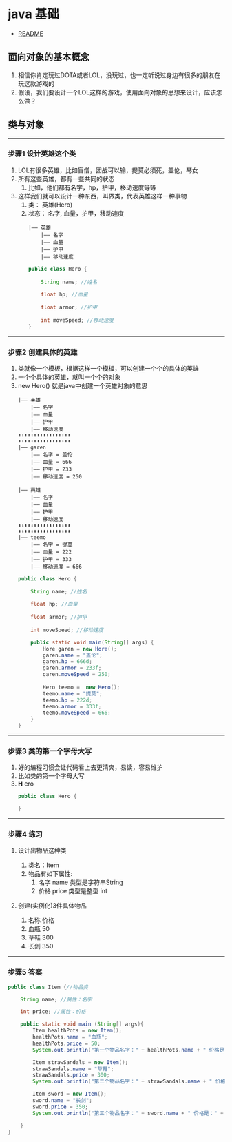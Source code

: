 # java 基础
- [README](../README.md)


## 面向对象的基本概念
1. 相信你肯定玩过DOTA或者LOL，没玩过，也一定听说过身边有很多的朋友在玩这款游戏的
2. 假设，我们要设计一个LOL这样的游戏，使用面向对象的思想来设计，应该怎么做？

## 类与对象
---
### 步骤1 设计英雄这个类
1. LOL有很多英雄，比如盲僧，团战可以输，提莫必须死，盖伦，琴女
2. 所有这些英雄，都有一些共同的状态
    1. 比如，他们都有名字，hp，护甲，移动速度等等
3. 这样我们就可以设计一种东西，叫做类，代表英雄这样一种事物
    1. 类： 英雄(Hero)
    2. 状态： 名字, 血量，护甲，移动速度
        ```
        |—— 英雄
            |—— 名字
            |—— 血量
            |—— 护甲
            |—— 移动速度
        ```
        ```java
        public class Hero {
            
            String name; //姓名
            
            float hp; //血量
            
            float armor; //护甲
            
            int moveSpeed; //移动速度
        }
        ```
---
### 步骤2 创建具体的英雄
1. 类就像一个模板，根据这样一个模板，可以创建一个个的具体的英雄
2. 一个个具体的英雄，就叫一个个的对象
3. new Hero() 就是java中创建一个英雄对象的意思
    ```
    |—— 英雄
        |—— 名字
        |—— 血量
        |—— 护甲
        |—— 移动速度
    ⬇⬇⬇⬇⬇⬇⬇⬇⬇⬇⬇⬇⬇⬇⬇⬇⬇
    ⬇⬇⬇⬇⬇⬇⬇⬇⬇⬇⬇⬇⬇⬇⬇⬇⬇
    |—— garen
        |—— 名字 = 盖伦
        |—— 血量 = 666
        |—— 护甲 = 233
        |—— 移动速度 = 250
    ```
    ```
    |—— 英雄
        |—— 名字
        |—— 血量
        |—— 护甲
        |—— 移动速度
    ⬇⬇⬇⬇⬇⬇⬇⬇⬇⬇⬇⬇⬇⬇⬇⬇⬇
    ⬇⬇⬇⬇⬇⬇⬇⬇⬇⬇⬇⬇⬇⬇⬇⬇⬇
    |—— teemo
        |—— 名字 = 提莫
        |—— 血量 = 222
        |—— 护甲 = 333
        |—— 移动速度 = 666
    ```
    ```java
    public class Hero {
        
        String name; //姓名
        
        float hp; //血量
        
        float armor; //护甲
        
        int moveSpeed; //移动速度

        public static void main(String[] args) {
            Hore garen = new Hore();
            garen.name = "盖伦";
            garen.hp = 666d;
            garen.armor = 233f;
            garen.moveSpeed = 250;
              
            Hero teemo =  new Hero();
            teemo.name = "提莫";
            teemo.hp = 222d;
            teemo.armor = 333f;
            teemo.moveSpeed = 666;
        }
    }
    ```

---
### 步骤3 类的第一个字母大写
1. 好的编程习惯会让代码看上去更清爽，易读，容易维护
2. 比如类的第一个字母大写 
3. **H** ero
    ```java
    public class Hero {
    
    }
    ```

---
### 步骤4 练习
1. 设计出物品这种类
    1. 类名：Item
    2. 物品有如下属性: 
        1. 名字 name 类型是字符串String
        2. 价格 price 类型是整型 int

2. 创建(实例化)3件具体物品
    1. 名称 价格
    2. 血瓶 50
    3. 草鞋 300
    4. 长剑 350

---
### 步骤5 答案
```java
public class Item {//物品类

    String name; //属性：名字

    int price; //属性：价格

    public static void main (String[] args){
        Item healthPots = new Item();
        healthPots.name = "血瓶";
        healthPots.price = 50;
        System.out.println("第一个物品名字：" + healthPots.name + " 价格是：" + healthPots.price);

        Item strawSandals = new Item();
        strawSandals.name = "草鞋";
        strawSandals.price = 300;
        System.out.println("第二个物品名字：" + strawSandals.name + " 价格是：" + strawSandals.price);

        Item sword = new Item();
        sword.name = "长剑";
        sword.price = 350;
        System.out.println("第三个物品名字：" + sword.name + " 价格是：" + sword.price);

    }
}

```